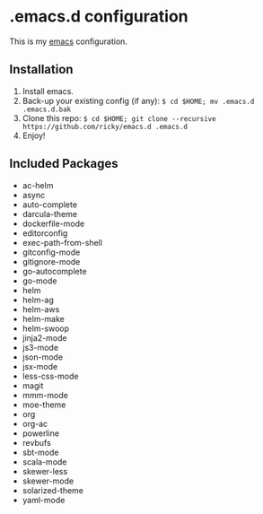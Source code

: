 # .emacs.d configuration

This is my [emacs](https://www.gnu.org/software/emacs/) configuration.

## Installation

1. Install emacs.
2. Back-up your existing config (if any): `$ cd $HOME; mv .emacs.d .emacs.d.bak`
3. Clone this repo: `$ cd $HOME; git clone --recursive https://github.com/ricky/emacs.d .emacs.d`
4. Enjoy!

## Included Packages

* ac-helm
* async
* auto-complete
* darcula-theme
* dockerfile-mode
* editorconfig
* exec-path-from-shell
* gitconfig-mode
* gitignore-mode
* go-autocomplete
* go-mode
* helm
* helm-ag
* helm-aws
* helm-make
* helm-swoop
* jinja2-mode
* js3-mode
* json-mode
* jsx-mode
* less-css-mode
* magit
* mmm-mode
* moe-theme
* org
* org-ac
* powerline
* revbufs
* sbt-mode
* scala-mode
* skewer-less
* skewer-mode
* solarized-theme
* yaml-mode
